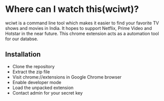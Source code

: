 # Where can I watch this(wciwt)?

wciwt is a command line tool which makes it easier to find your favorite TV shows and movies in India. It hopes to support Netflix, Prime Video and Hotstar in the near future.
This chrome extension acts as a automation tool for our databse.

## Installation

* Clone the repository
* Extract the zip file
* Visit chrome://extensions in Google Chrome browser
* Enable developer mode
* Load the unpacked extension
* Contact admin for your secret key
